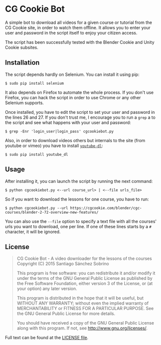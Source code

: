 CG Cookie Bot
============
A simple bot to download all videos for a given course or tutorial from the CG Cookie site, in order to watch them offline. It allows you to enter your user and password in the script itself to enjoy your citizen access.

The script has been successfully tested with the Blender Cookie and Unity Cookie subsites.

Installation
------------
The script depends hardly on Selenium. You can install it using pip:

    $ sudo pip install selenium

It also depends on Firefox to automate the whole process. If you don't use Firefox, you can hack the script in order to use Chrome or any other Selenium supports.

Once installed, you have to edit the script to set your user and password in the lines 26 and 27. If you don't trust me, I encourage you to run a `grep` a to the script and see what happens with your user and password:

    $ grep -Enr 'login_user|login_pass' cgcookiebot.py

Also, in order to download videos others but internals to the site (from youtube or vimeo) you have to install [`youtube-dl`](https://github.com/rg3/youtube-dl/):

    $ sudo pip install youtube_dl

Usage
------------
After installing it, you can launch the script by running the next command:
 
    $ python cgcookiebot.py <--url course_url> | <--file urls_file>
So if you want to download the lessons for one course, you have to run:

    $ python cgcookiebot.py --url https://cgcookie.com/blender/cgc-courses/blender-2-72-overview-new-features/
You can also use the `--file` option to specify a text file with all the courses' urls you want to download, one per line. If one of these lines starts by a `#` character, it will be ignored.

License
------------

> CG Cookie Bot - A video downloader for the lessons of the courses
> Copyright (C) 2015 Santiago Sánchez Sobrino
> 
> This program is free software: you can redistribute it and/or modify
> it under the terms of the GNU General Public License as published by
> the Free Software Foundation, either version 3 of the License, or (at
> your option) any later version.
> 
> This program is distributed in the hope that it will be useful, but
> WITHOUT ANY WARRANTY; without even the implied warranty of
> MERCHANTABILITY or FITNESS FOR A PARTICULAR PURPOSE.  See the GNU
> General Public License for more details.
> 
> You should have received a copy of the GNU General Public License
> along with this program.  If not, see <http://www.gnu.org/licenses/>.

Full text can be found at the [LICENSE file](https://github.com/SanchezSobrino/CGCookieBot/blob/master/LICENSE).
